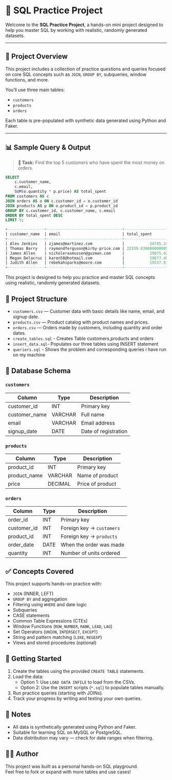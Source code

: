 # 🧠 SQL Practice Project

Welcome to the **SQL Practice Project**, a hands-on mini project designed to help you master SQL by working with realistic, randomly generated datasets.

---

## 📌 Project Overview

This project includes a collection of practice questions and queries focused on core SQL concepts such as `JOIN`, `GROUP BY`, subqueries, window functions, and more.

You’ll use three main tables:
- `customers`
- `products`
- `orders`

Each table is pre-populated with synthetic data generated using Python and Faker.

---

## 📊 Sample Query & Output

> **🧠 Task:** Find the top 5 customers who have spent the most money on orders.

```sql
SELECT
    c.customer_name,
    c.email,
    SUM(o.quantity * p.price) AS total_spent
FROM customers AS c
JOIN orders AS o ON c.customer_id = o.customer_id
JOIN products AS p ON o.product_id = p.product_id
GROUP BY c.customer_id, c.customer_name, c.email
ORDER BY total_spent DESC
LIMIT 5;

+----------------+---------------------------------+--------------------+
| customer_name  | email                           | total_spent        |
+----------------+---------------------------------+--------------------+
| Alex Jenkins   | zjames@martinez.com             |           24745.24 |
| Thomas Barry   | raymondferguson@kirby-price.com | 22559.630000000005 |
| James Allen    | nicholerasmussen@guzman.com     |           19875.42 |
| Megan Delacruz | karen58@hotmail.com             |           19677.49 |
| Judith Allen   | rebekahsparks@moore.com         |           19537.91 |
+----------------+---------------------------------+--------------------+

```

This project is designed to help you practice and master SQL concepts using realistic, randomly generated datasets.

## 📂 Project Structure

- `customers.csv` — Customer data with basic details like name, email, and signup date.
- `products.csv` — Product catalog with product names and prices.
- `orders.csv` — Orders made by customers, including quantity and order dates.
- `create_tables.sql` - Creates Table customers,products and orders
- `insert_data.sql`- Populates our three tables using INSERT statement
- `queriers.sql` - Shows the problem and corresponding queries i have run on my machine

## 🧱 Database Schema

### `customers`
| Column        | Type      | Description           |
|---------------|-----------|-----------------------|
| customer_id   | INT       | Primary key           |
| customer_name | VARCHAR   | Full name             |
| email         | VARCHAR   | Email address         |
| signup_date   | DATE      | Date of registration  |

### `products`
| Column       | Type       | Description      |
|--------------|------------|------------------|
| product_id   | INT        | Primary key      |
| product_name | VARCHAR    | Name of product  |
| price        | DECIMAL    | Price of product |

### `orders`
| Column      | Type   | Description                       |
|-------------|--------|-----------------------------------|
| order_id    | INT    | Primary key                       |
| customer_id | INT    | Foreign key → `customers`         |
| product_id  | INT    | Foreign key → `products`          |
| order_date  | DATE   | When the order was made           |
| quantity    | INT    | Number of units ordered           |

## ✅ Concepts Covered

This project supports hands-on practice with:

- `JOIN` (INNER, LEFT)
- `GROUP BY` and aggregation
- Filtering using `WHERE` and date logic
- Subqueries
- CASE statements
- Common Table Expressions (CTEs)
- Window Functions (`ROW_NUMBER`, `RANK`, `LEAD`, `LAG`)
- Set Operators (`UNION`, `INTERSECT`, `EXCEPT`)
- String and pattern matching (`LIKE`, `REGEXP`)
- Views and stored procedures (optional)

## 🚀 Getting Started

1. Create the tables using the provided `CREATE TABLE` statements.
2. Load the data:
   - Option 1: Use `LOAD DATA INFILE` to load from the CSVs.
   - Option 2: Use the `INSERT` scripts (`*.sql`) to populate tables manually.
3. Run practice queries (starting with JOINs).
4. Track your progress by writing and testing your own queries.

## 📌 Notes

- All data is synthetically generated using Python and Faker.
- Suitable for learning SQL on MySQL or PostgreSQL.
- Data distribution may vary — check for date ranges when filtering.

## 👨‍💻 Author

This project was built as a personal hands-on SQL playground.  
Feel free to fork or expand with more tables and use cases!

